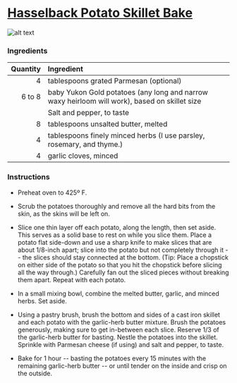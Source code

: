 # [Hasselback Potato Skillet Bake](http://food52.com/recipes/33049-hasselback-potato-skillet-bake)
![alt text](https://images.food52.com/CrLu-cLzLdXqhIArct6vhFTFsrU=/753x502/190bed67-545e-4569-967a-078fc95a4db9--2015-0210_hasselback-potatoes_mark-weinberg-325.jpg)
### Ingredients
|Quantity|Ingredient|
----------:|:-------
|4|tablespoons grated Parmesan (optional)|
|6 to 8|baby Yukon Gold potatoes (any long and narrow waxy heirloom will work), based on skillet size|
||Salt and pepper, to taste|
|8|tablespoons unsalted butter, melted|
|4|tablespoons finely minced herbs (I use parsley, rosemary, and thyme.)|
|4|garlic cloves, minced|

### Instructions

* Preheat oven to 425º F.

* Scrub the potatoes thoroughly and remove all the hard bits from the skin, as the skins will be left on.

* Slice one thin layer off each potato, along the length, then set aside. This serves as a solid base to rest on while you slice them. Place a potato flat side-down and use a sharp knife to make slices that are about 1/8-inch apart; slice into the potato but not completely through it -- the slices should stay connected at the bottom. (Tip: Place a chopstick on either side of the potato so that you hit the chopstick before slicing all the way through.) Carefully fan out the sliced pieces without breaking them apart. Repeat with each potato.

* In a small mixing bowl, combine the melted butter, garlic, and minced herbs. Set aside.

* Using a pastry brush, brush the bottom and sides of a cast iron skillet and each potato with the garlic-herb butter mixture. Brush the potatoes generously, making sure to get in-between each slice. Reserve 1/3 of the garlic-herb butter for basting. Nestle the potatoes into the skillet. Sprinkle with Parmesan cheese (if using) and salt and pepper, to taste.

* Bake for 1 hour -- basting the potatoes every 15 minutes with the remaining garlic-herb butter -- or until tender on the inside and crisp on the outside.